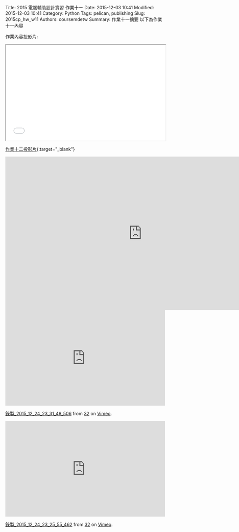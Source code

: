 Title: 2015 電腦輔助設計實習 作業十ㄧ
Date: 2015-12-03 10:41
Modified: 2015-12-03 10:41
Category: Python
Tags: pelican, publishing
Slug: 2015cp_hw_w11
Authors: coursemdetw
Summary: 作業十一摘要
以下為作業十一內容

作業內容投影片:

<iframe src="40323143_cp_w11_p.html" width="500" height="300"></iframe>

[作業十二投影片](40323143_cp_w11_p.html){:target="_blank"}


 
<iframe width="854" height="480" src="https://www.youtube.com/embed/6qI-bs4snk8" frameborder="0" allowfullscreen></iframe>


<iframe src="https://player.vimeo.com/video/151229673" width="500" height="299" frameborder="0" webkitallowfullscreen mozallowfullscreen allowfullscreen></iframe> <p><a href="https://vimeo.com/151229673">錄製_2015_12_24_23_31_48_506</a> from <a href="https://vimeo.com/user47497810">32</a> on <a href="https://vimeo.com">Vimeo</a>.</p>
<iframe src="https://player.vimeo.com/video/151229674" width="500" height="299" frameborder="0" webkitallowfullscreen mozallowfullscreen allowfullscreen></iframe> <p><a href="https://vimeo.com/151229674">錄製_2015_12_24_23_25_55_462</a> from <a href="https://vimeo.com/user47497810">32</a> on <a href="https://vimeo.com">Vimeo</a>.</p>